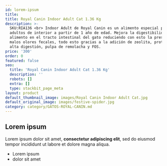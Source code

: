 ```yaml
---
id: lorem-ipsum
title: 
title: Royal Canin Indoor Adult Cat 1.36 Kg
description: >-
  SKU:RIA136 <br> Indoor Adult de Royal Canin es un alimento especial para gatos
  adultos de interior a partir de 1 año de edad. Mejora la digestibilidad del
  alimento en el tracto intestinal del gato reduciendo con esto la presencia de
  malos olores fecales, todo esto gracias a la adición de zeolita, proteínas de
  alta digestión, pulpa de remolacha y FOS.
price: '300'
order: 0
featured: false
seo:
  title: 'Royal Canin Indoor Adult Cat 1.36 Kg'
  description: ''
  robots: []
  extra: []
  type: stackbit_page_meta
layout: product
default_thumbnail_image: images/Royal Canin Indoor Adult Cat.jpg
default_original_image: images/festive-spider.jpg
category: category/GATOS-ROYAL-CANIN.md
---
```

## Lorem ipsum

Lorem ipsum dolor sit amet, **consectetur adipiscing elit**, sed do eiusmod tempor incididunt ut labore et dolore magna aliqua.

- Lorem ipsum
- dolor sit amet